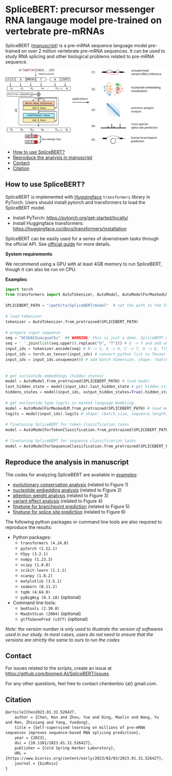# SpliceBERT: precursor messenger RNA langauge model pre-trained on vertebrate pre-mRNAs

SpliceBERT ([manuscript](https://www.biorxiv.org/content/10.1101/2023.01.31.526427v1)) is a pre-mRNA sequence language model pre-trained on over 2 million vertebrate pre-mRNA sequences.
It can be used to study RNA splicing and other biological problems related to pre-mRNA sequence.

![SpliceBERT overview](./overview.svg)

- [How to use SpliceBERT?](#how-to-use-splicebert)
- [Reproduce the analysis in manuscript](#reproduce-the-analysis-in-manuscript)
- [Contact](#contact)
- [Citation](#citation)


## How to use SpliceBERT?

SpliceBERT is implemented with [Huggingface](https://huggingface.co/docs/transformers/index) `transformers` library in PyTorch. Users should install pytorch and transformers to load the SpliceBERT model.  
- Install PyTorch: https://pytorch.org/get-started/locally/  
- Install Huggingface transformers: https://huggingface.co/docs/transformers/installation  

SpliceBERT can be easily used for a series of downstream tasks through the official API.
See [official guide](https://huggingface.co/docs/transformers/model_doc/bert) for more details.

**System requirements**  

We recommend using a GPU with at least 4GB memory to run SpliceBERT, though it can also be run on CPU.

**Examples**:
```python
import torch
from transformers import AutoTokenizer, AutoModel, AutoModelForMaskedLM, AutoModelForTokenClassification

SPLICEBERT_PATH = "/path/to/SpliceBERT/model"  # set the path to the folder of pre-trained SpliceBERT

# load tokenizer
tokenizer = AutoTokenizer.from_pretrained(SPLICEBERT_PATH)

# prepare input sequence
seq = "ACGUACGuacguaCGu"  ## WARNING: this is just a demo. SpliceBERT may not work on sequences shorter than 64nt as it was trained on sequences of 64-1024nt in length
seq = ' '.join(list(seq.upper().replace("U", "T"))) # U -> T and add whitespace
input_ids = tokenizer.encode(seq) # N -> 5, A -> 6, C -> 7, G -> 8, T(U) -> 9. warning: a [CLS] and a [SEP] token will be added to the start and the end of seq
input_ids = torch.as_tensor(input_ids) # convert python list to Tensor
input_ids = input_ids.unsqueeze(0) # add batch dimension, shape: (batch_size, sequence_length)


# get nucleotide embeddings (hidden states)
model = AutoModel.from_pretrained(SPLICEBERT_PATH) # load model
last_hidden_state = model(input_ids).last_hidden_state # get hidden states from last layer
hiddens_states = model(input_ids, output_hidden_states=True).hidden_states # hidden states from the embedding layer (nn.Embedding) and the 6 transformer encoder layers

# get nucleotide type logits in masked language modeling
model = AutoModelForMaskedLM.from_pretrained(SPLICEBERT_PATH) # load model
logits = model(input_ids).logits # shape: (batch_size, sequence_length, vocab_size)

# finetuning SpliceBERT for token classification tasks
model = AutoModelForTokenClassification.from_pretrained(SPLICEBERT_PATH, num_labels=3) # assume the class number is 3, shape: (batch_size, sequence_length, num_labels)

# finetuning SpliceBERT for sequence classification tasks
model = AutoModelForSequenceClassification.from_pretrained(SPLICEBERT_PATH, num_labels=3) # assume the class number is 3, shape: (batch_size, sequence_length, num_labels)

```

## Reproduce the analysis in manuscript  
The codes for analyzing SpliceBERT are available in [examples](./examples):  
- [evolutionary conservation analysis](./examples/00-conservation) (related to Figure 1)  
- [nucleotide embedding analysis](./examples/02-embedding) (related to Figure 2)  
- [attention weight analysis](./examples/03-attention) (related to Figure 3)  
- [variant effect analysis](./examples/01-variant) (related to Figure 4)  
- [finetune for branchpoint prediction](./examples/05-bp-prediction) (related to Figure 5)
- [finetune for splice site prediction](./examples/04-splicesite-prediction) (related to Figure 6)


The following python packages or command line tools are also required to reproduce the results:  
- Python packages:
	- `transformers (4.24.0)`  
	- `pytorch (1.12.1)`  
	- `h5py (3.2.1)`
	- `numpy (1.23.3)`  
	- `scipy (1.8.0)`  
	- `scikit-learn (1.1.1)`  
	- `scanpy (1.8.2)`
	- `matplotlib (3.5.1)`  
	- `seaborn (0.11.2)`
	- `tqdm (4.64.0)`  
	- `pyBigWig (0.3.18)` (optional)  
- Command line tools:  
	- `bedtools (2.30.0)`  
	- `MaxEntScan (2004)` (optional)  
	- `gtfToGenePred (v377)` (optional)  

*Note: the version number is only used to illustrate the version of softwares used in our study. In most cases, users do not need to ensure that the versions are strictly the same to ours to run the codes*

## Contact
For issues related to the scripts, create an issue at https://github.com/biomed-AI/SpliceBERT/issues.

For any other questions, feel free to contact chenkenbio {at} gmail.com.

## Citation

```TeX
@article{Chen2023.01.31.526427,
	author = {Chen, Ken and Zhou, Yue and Ding, Maolin and Wang, Yu and Ren, Zhixiang and Yang, Yuedong},
	title = {Self-supervised learning on millions of pre-mRNA sequences improves sequence-based RNA splicing prediction},
	year = {2023},
	doi = {10.1101/2023.01.31.526427},
	publisher = {Cold Spring Harbor Laboratory},
	URL = {https://www.biorxiv.org/content/early/2023/02/03/2023.01.31.526427},
	journal = {bioRxiv}
}
```
